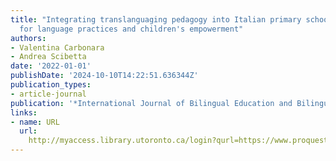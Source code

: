 ```yaml
---
title: "Integrating translanguaging pedagogy into Italian primary schools: Implications
  for language practices and children's empowerment"
authors:
- Valentina Carbonara
- Andrea Scibetta
date: '2022-01-01'
publishDate: '2024-10-10T14:22:51.636344Z'
publication_types:
- article-journal
publication: '*International Journal of Bilingual Education and Bilingualism*'
links:
- name: URL
  url: 
    http://myaccess.library.utoronto.ca/login?qurl=https://www.proquest.com/docview/2666560964?accountid=14771&bdid=38384&_bd=926yoqJB%2FhoR1vbPa031W04IhwI%3D
---
```


